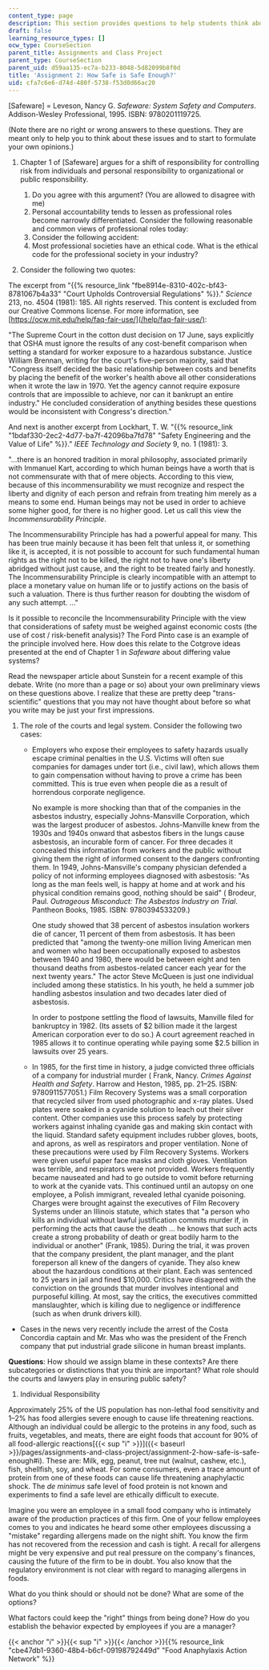 ```yaml
---
content_type: page
description: This section provides questions to help students think about system safety.
draft: false
learning_resource_types: []
ocw_type: CourseSection
parent_title: Assignments and Class Project
parent_type: CourseSection
parent_uid: d59aa135-ec7a-b233-8048-5d82099b8f0d
title: 'Assignment 2: How Safe is Safe Enough?'
uid: cfa7c6e6-d74d-480f-5738-f53d0d66ac20
---
```

\[Safeware\] = Leveson, Nancy G. _Safeware: System Safety and Computers_. Addison-Wesley Professional, 1995. ISBN: 9780201119725.

(Note there are no right or wrong answers to these questions. They are meant only to help you to think about these issues and to start to formulate your own opinions.)

1. Chapter 1 of \[Safeware\] argues for a shift of responsibility for controlling risk from individuals and personal responsibility to organizational or public responsibility.   
      
    1. Do you agree with this argument? (You are allowed to disagree with me)
    2. Personal accountability tends to lessen as professional roles become narrowly differentiated. Consider the following reasonable and common views of professional roles today:
    3. Consider the following accident:
    4. Most professional societies have an ethical code. What is the ethical code for the professional society in your industry?
2. Consider the following two quotes:

The excerpt from "{{% resource_link "fbe8914e-8310-402c-bf43-8781067b4a33" "Court Upholds Controversial Regulations" %}}." _Science_ 213, no. 4504 (1981): 185. All rights reserved. This content is excluded from our Creative Commons license. For more information, see [https://ocw.mit.edu/help/faq-fair-use/](/help/faq-fair-use/):

"The Supreme Court in the cotton dust decision on 17 June, says explicitly that OSHA must ignore the results of any cost-benefit comparison when setting a standard for worker exposure to a hazardous substance. Justice William Brennan, writing for the court's five-person majority, said that "Congress itself decided the basic relationship between costs and benefits by placing the benefit of the worker's health above all other considerations when it wrote the law in 1970. Yet the agency cannot require exposure controls that are impossible to achieve, nor can it bankrupt an entire industry." He concluded consideration of anything besides these questions would be inconsistent with Congress's direction."

And next is another excerpt from Lockhart, T. W. "{{% resource_link "1bdaf330-2ec2-4d77-ba7f-42096ba7fd78" "Safety Engineering and the Value of Life" %}}." _IEEE Technology and Society_ 9, no. 1 (1981): 3.

"…there is an honored tradition in moral philosophy, associated primarily with Immanuel Kart, according to which human beings have a worth that is not commensurate with that of mere objects. According to this view, because of this incommensurability we must recognize and respect the liberty and dignity of each person and refrain from treating him merely as a means to some end. Human beings may not be used in order to achieve some higher good, for there is no higher good. Let us call this view the _Incommensurability Principle_.

The Incommensurability Principle has had a powerful appeal for many. This has been true mainly because it has been felt that unless it, or something like it, is accepted, it is not possible to account for such fundamental human rights as the right not to be killed, the right not to have one's liberty abridged without just cause, and the right to be treated fairly and honestly. The Incommensurability Principle is clearly incompatible with an attempt to place a monetary value on human life or to justify actions on the basis of such a valuation. There is thus further reason for doubting the wisdom of any such attempt. …"

Is it possible to reconcile the Incommensurability Principle with the view that considerations of safety must be weighed against economic costs (the use of cost / risk-benefit analysis)? The Ford Pinto case is an example of the principle involved here. How does this relate to the Cotgrove ideas presented at the end of Chapter 1 in _Safeware_ about differing value systems?

Read the newspaper article about Sunstein for a recent example of this debate. Write (no more than a page or so) about your own preliminary views on these questions above. I realize that these are pretty deep "trans-scientific" questions that you may not have thought about before so what you write may be just your first impressions.

1. The role of the courts and legal system. Consider the following two cases:   
      
    - Employers who expose their employees to safety hazards usually escape criminal penalties in the U.S. Victims will often sue companies for damages under tort (i.e., civil law), which allows them to gain compensation without having to prove a crime has been committed. This is true even when people die as a result of horrendous corporate negligence.   
          
        No example is more shocking than that of the companies in the asbestos industry, especially Johns-Mansville Corporation, which was the largest producer of asbestos. Johns-Manville knew from the 1930s and 1940s onward that asbestos fibers in the lungs cause asbestosis, an incurable form of cancer. For three decades it concealed this information from workers and the public without giving them the right of informed consent to the dangers confronting them. In 1949, Johns-Mansville's company physician defended a policy of not informing employees diagnosed with asbestosis: "As long as the man feels well, is happy at home and at work and his physical condition remains good, nothing should be said" ( Brodeur, Paul. _Outrageous Misconduct: The Asbestos Industry on Trial_. Pantheon Books, 1985. ISBN: 9780394533209.)   
          
        One study showed that 38 percent of asbestos insulation workers die of cancer, 11 percent of them from asbestosis. It has been predicted that "among the twenty-one million living American men and women who had been occupationally exposed to asbestos between 1940 and 1980, there would be between eight and ten thousand deaths from asbestos-related cancer each year for the next twenty years." The actor Steve McQueen is just one individual included among these statistics. In his youth, he held a summer job handling asbestos insulation and two decades later died of asbestosis.   
          
        In order to postpone settling the flood of lawsuits, Manville filed for bankruptcy in 1982. (Its assets of $2 billion made it the largest American corporation ever to do so.) A court agreement reached in 1985 allows it to continue operating while paying some $2.5 billion in lawsuits over 25 years.
    - In 1985, for the first time in history, a judge convicted three officials of a company for industrial murder ( Frank, Nancy. _Crimes Against Health and Safety_. Harrow and Heston, 1985, pp. 21–25. ISBN: 9780911577051.) Film Recovery Systems was a small corporation that recycled silver from used photographic and x-ray plates. Used plates were soaked in a cyanide solution to leach out their silver content. Other companies use this process safely by protecting workers against inhaling cyanide gas and making skin contact with the liquid. Standard safety equipment includes rubber gloves, boots, and aprons, as well as respirators and proper ventilation. None of these precautions were used by Film Recovery Systems. Workers were given useful paper face masks and cloth gloves. Ventilation was terrible, and respirators were not provided. Workers frequently became nauseated and had to go outside to vomit before returning to work at the cyanide vats. This continued until an autopsy on one employee, a Polish immigrant, revealed lethal cyanide poisoning. Charges were brought against the executives of Film Recovery Systems under an Illinois statute, which states that "a person who kills an individual without lawful justification commits murder if, in performing the acts that cause the death … he knows that such acts create a strong probability of death or great bodily harm to the individual or another" (Frank, 1985). During the trial, it was proven that the company president, the plant manager, and the plant foreperson all knew of the dangers of cyanide. They also knew about the hazardous conditions at their plant. Each was sentenced to 25 years in jail and fined $10,000. Critics have disagreed with the conviction on the grounds that murder involves intentional and purposeful killing. At most, say the critics, the executives committed manslaughter, which is killing due to negligence or indifference (such as when drunk drivers kill).

- Cases in the news very recently include the arrest of the Costa Concordia captain and Mr. Mas who was the president of the French company that put industrial grade silicone in human breast implants.

**Questions**: How should we assign blame in these contexts? Are there subcategories or distinctions that you think are important? What role should the courts and lawyers play in ensuring public safety?

1. Individual Responsibility

Approximately 25% of the US population has non-lethal food sensitivity and 1–2% has food allergies severe enough to cause life threatening reactions. Although an individual could be allergic to the proteins in any food, such as fruits, vegetables, and meats, there are eight foods that account for 90% of all food-allergic reactions[{{< sup "i" >}}]({{< baseurl >}}/pages/assignments-and-class-project/assignment-2-how-safe-is-safe-enough#i). These are: Milk, egg, peanut, tree nut (walnut, cashew, etc.), fish, shellfish, soy, and wheat. For some consumers, even a trace amount of protein from one of these foods can cause life threatening anaphylactic shock. The _de minimus_ safe level of food protein is not known and experiments to find a safe level are ethically difficult to execute.

Imagine you were an employee in a small food company who is intimately aware of the production practices of this firm. One of your fellow employees comes to you and indicates he heard some other employees discussing a "mistake" regarding allergens made on the night shift. You know the firm has not recovered from the recession and cash is tight. A recall for allergens might be very expensive and put real pressure on the company's finances, causing the future of the firm to be in doubt. You also know that the regulatory environment is not clear with regard to managing allergens in foods.

What do you think should or should not be done? What are some of the options?

What factors could keep the "right" things from being done? How do you establish the behavior expected by employees if you are a manager?

{{< anchor \"i\" >}}{{< sup "i" >}}{{< /anchor >}}{{% resource_link "cbe47db1-9360-48b4-b6cf-09198792449d" "Food Anaphylaxis Action Network" %}}